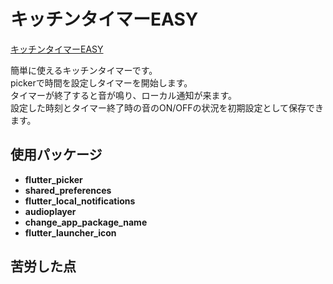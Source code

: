# キッチンタイマーEASY
[キッチンタイマーEASY](https://play.google.com/store/apps/details?id=com.easy.kitchen.timer.app)  

簡単に使えるキッチンタイマーです。  
pickerで時間を設定しタイマーを開始します。  
タイマーが終了すると音が鳴り、ローカル通知が来ます。  
設定した時刻とタイマー終了時の音のON/OFFの状況を初期設定として保存できます。  

## 使用パッケージ

- **flutter_picker**  
- **shared_preferences**  
- **flutter_local_notifications**  
- **audioplayer**  
- **change_app_package_name**  
- **flutter_launcher_icon**  

## 苦労した点
